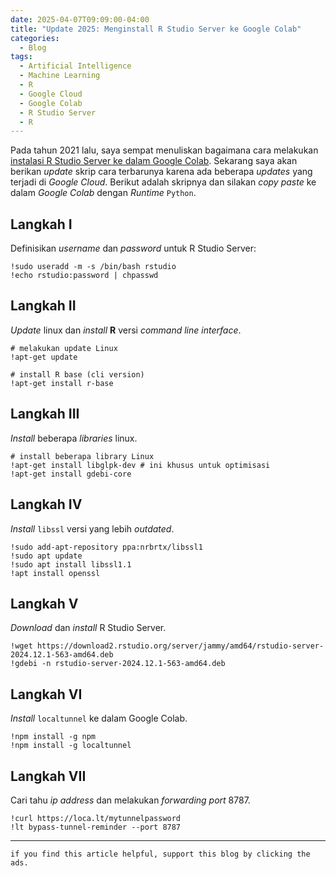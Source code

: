```yaml
---
date: 2025-04-07T09:09:00-04:00
title: "Update 2025: Menginstall R Studio Server ke Google Colab"
categories:
  - Blog
tags:
  - Artificial Intelligence
  - Machine Learning
  - R
  - Google Cloud
  - Google Colab
  - R Studio Server
  - R
---
```


Pada tahun 2021 lalu, saya sempat menuliskan bagaimana cara melakukan
[instalasi R Studio Server ke dalam Google
Colab](https://ikanx101.com/blog/r-server-colab/). Sekarang saya akan
berikan *update* skrip cara terbarunya karena ada beberapa *updates*
yang terjadi di *Google Cloud*. Berikut adalah skripnya dan silakan
*copy paste* ke dalam *Google Colab* dengan *Runtime* `Python`.

## Langkah I

Definisikan *username* dan *password* untuk R Studio Server:

    !sudo useradd -m -s /bin/bash rstudio
    !echo rstudio:password | chpasswd

## Langkah II

*Update* linux dan *install* **R** versi *command line interface*.

    # melakukan update Linux
    !apt-get update

    # install R base (cli version)
    !apt-get install r-base

## Langkah III

*Install* beberapa *libraries* linux.

    # install beberapa library Linux
    !apt-get install libglpk-dev # ini khusus untuk optimisasi
    !apt-get install gdebi-core

## Langkah IV

*Install* `libssl` versi yang lebih *outdated*.

    !sudo add-apt-repository ppa:nrbrtx/libssl1
    !sudo apt update
    !sudo apt install libssl1.1
    !apt install openssl

## Langkah V

*Download* dan *install* R Studio Server.

    !wget https://download2.rstudio.org/server/jammy/amd64/rstudio-server-2024.12.1-563-amd64.deb
    !gdebi -n rstudio-server-2024.12.1-563-amd64.deb

## Langkah VI

*Install* `localtunnel` ke dalam Google Colab.

    !npm install -g npm
    !npm install -g localtunnel

## Langkah VII

Cari tahu *ip address* dan melakukan *forwarding* *port* 8787.

    !curl https://loca.lt/mytunnelpassword
    !lt bypass-tunnel-reminder --port 8787

------------------------------------------------------------------------

`if you find this article helpful, support this blog by clicking the ads.`
